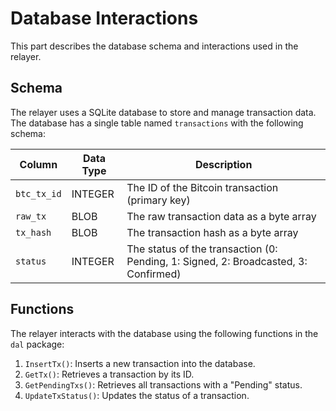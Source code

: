# Database Interactions

This part describes the database schema and interactions used in the relayer.

## Schema

The relayer uses a SQLite database to store and manage transaction data. The database has a single table named `transactions` with the following schema:

| Column | Data Type | Description |
|---|---|---|
| `btc_tx_id` | INTEGER | The ID of the Bitcoin transaction (primary key) |
| `raw_tx` | BLOB | The raw transaction data as a byte array |
| `tx_hash` | BLOB | The transaction hash as a byte array |
| `status` | INTEGER | The status of the transaction (0: Pending, 1: Signed, 2: Broadcasted, 3: Confirmed) |

## Functions

The relayer interacts with the database using the following functions in the `dal` package:

1. `InsertTx()`: Inserts a new transaction into the database.
2. `GetTx()`: Retrieves a transaction by its ID.
3. `GetPendingTxs()`: Retrieves all transactions with a "Pending" status.
4. `UpdateTxStatus()`: Updates the status of a transaction.
